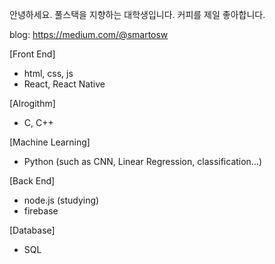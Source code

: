 안녕하세요. 풀스택을 지향하는 대학생입니다.
커피를 제일 좋아합니다.

blog: https://medium.com/@smartosw

[Front End]
  * html, css, js
  * React, React Native

[Alrogithm]
  * C, C++

[Machine Learning]
  * Python (such as CNN, Linear Regression, classification...)

[Back End]
  * node.js (studying)
  * firebase
  
[Database]
  * SQL
